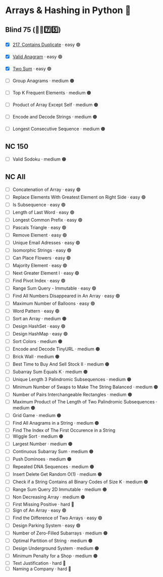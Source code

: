 # Arrays & Hashing in Python 🐍


## Blind 75 (🧑‍🦯7️⃣5️⃣)
- [x] [217. Contains Duplicate](https://github.com/flenhu/leetcode/blob/main/Python/01_arraysAndHashing/217_containsDuplicate.ipynb) · easy 🟢  
- [x] [Valid Anagram](https://github.com/flenhu/leetcode/blob/main/Python/01_arraysAndHashing/242_validAnagram.ipynb) · easy 🟢  

- [x] [Two Sum](https://github.com/flenhu/leetcode/blob/main/Python/01_arraysAndHashing/1_twoSum.ipynb) · easy 🟢  

- [ ] Group Anagrams · medium 🟠 
- [ ] Top K Frequent Elements · medium 🟠 
- [ ] Product of Array Except Self · medium 🟠 
- [ ] Encode and Decode Strings · medium 🟠 
- [ ] Longest Consecutive Sequence · medium 🟠

## NC 150

- [ ] Valid Sodoku · medium 🟠

## NC All
- [ ] Concatenation of Array · easy 🟢  
- [ ] Replace Elements With Greatest Element on Right Side · easy 🟢  
- [ ] Is Subsequence · easy 🟢  
- [ ] Length of Last Word · easy 🟢  
- [ ] Longest Common Prefix · easy 🟢  
- [ ] Pascals Triangle  · easy 🟢  
- [ ] Remove Element  · easy 🟢  
- [ ] Unique Email Adresses · easy 🟢  
- [ ] Isomorphic Strings · easy 🟢  
- [ ] Can Place Flowers · easy 🟢  
- [ ] Majority Element · easy 🟢  
- [ ] Next Greater Element I · easy 🟢  
- [ ] Find Pivot Index · easy 🟢  
- [ ] Range Sum Query - Immutable · easy 🟢  
- [ ] Find All Numbers Disappeared in An Array · easy 🟢  
- [ ] Maximum Number of Balloons · easy 🟢  
- [ ] Word Pattern · easy 🟢  
- [ ] Sort an Array · medium 🟠
- [ ] Design HashSet · easy 🟢  
- [ ] Design HashMap · easy 🟢  
- [ ] Sort Colors · medium 🟠
- [ ] Encode and Decode TinyURL · medium 🟠
- [ ] Brick Wall · medium 🟠
- [ ] Best Time to Buy And Sell Stock II · medium 🟠
- [ ] Subarray Sum Equals K · medium 🟠
- [ ] Unique Length 3 Palindromic Subsequences · medium 🟠
- [ ] Minimum Number of Swaps to Make The String Balanced · medium 🟠
- [ ] Number of Pairs Interchangeable Rectangles · medium 🟠
- [ ] Maximum Product of The Length of Two Palindromic Subsequences · medium 🟠
- [ ] Grid Game · medium 🟠
- [ ] Find All Anagrams in a String · medium 🟠
- [ ] Find The Index of The First Occurence in a String
- [ ] Wiggle Sort · medium 🟠
- [ ] Largest Number · medium 🟠
- [ ] Continuous Subarray Sum · medium 🟠
- [ ] Push Dominoes · medium 🟠
- [ ] Repeated DNA Sequences · medium 🟠
- [ ] Insert Delete Get Random O(1) · medium 🟠
- [ ] Check if a String Contains all Binary Codes of Size K · medium 🟠
- [ ] Range Sum Query 2D Immutable · medium 🟠
- [ ] Non Decreasing Array · medium 🟠
- [ ] First Missing Positive · hard 🔴
- [ ] Sign of An Array · easy 🟢  
- [ ] Find the Difference of Two Arrays · easy 🟢  
- [ ] Design Parking System · easy 🟢  
- [ ] Number of Zero-Filled Subarrays · medium 🟠
- [ ] Optimal Partition of String · medium 🟠
- [ ] Design Underground System · medium 🟠
- [ ] Minimum Penalty for a Shop · medium 🟠
- [ ] Text Justification · hard 🔴
- [ ] Naming a Company · hard 🔴